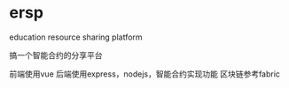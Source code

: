 # ersp
education resource sharing platform

搞一个智能合约的分享平台

前端使用vue
后端使用express，nodejs，智能合约实现功能
区块链参考fabric